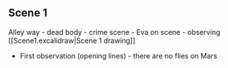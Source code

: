## Scene 1
Alley way - dead body - crime scene - Eva on scene - observing
[[Scene1.excalidraw|Scene 1 drawing]]

- First observation (opening lines) - there are no flies on Mars
